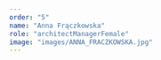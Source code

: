 ```yaml
---
order: "5"
name: "Anna Frączkowska"
role: "architectManagerFemale"
image: "images/ANNA_FRACZKOWSKA.jpg"    
---
```

